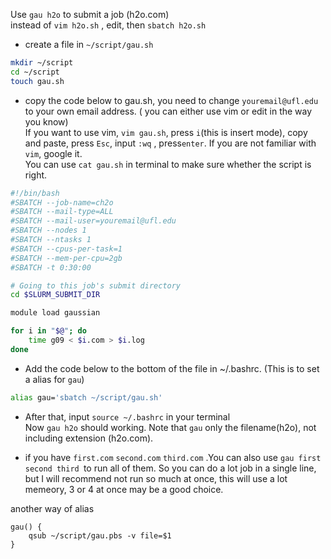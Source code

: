Use `gau h2o` to submit a job (h2o.com)  
instead of `vim h2o.sh` , edit, then `sbatch h2o.sh`

- create a file in `~/script/gau.sh`
```bash
mkdir ~/script
cd ~/script
touch gau.sh
```
- copy the code below to gau.sh, you need to change `youremail@ufl.edu` to your own email address.
   ( you can either use vim or edit in the way you know)  
   If you want to use vim,  `vim gau.sh`, press `i`(this is insert mode), copy and paste, press `Esc`, input `:wq` , press`enter`. If you are not familiar with `vim`, google it.  
   You can use `cat gau.sh` in terminal to make sure whether the script is right.
```bash
#!/bin/bash
#SBATCH --job-name=ch2o
#SBATCH --mail-type=ALL
#SBATCH --mail-user=youremail@ufl.edu
#SBATCH --nodes 1
#SBATCH --ntasks 1
#SBATCH --cpus-per-task=1
#SBATCH --mem-per-cpu=2gb
#SBATCH -t 0:30:00

# Going to this job's submit directory
cd $SLURM_SUBMIT_DIR

module load gaussian

for i in "$@"; do
    time g09 < $i.com > $i.log
done
```
- Add the code below to the bottom of the file in ~/.bashrc. (This is to set a alias for `gau`)
```bash
alias gau='sbatch ~/script/gau.sh'
```

- After that, input `source ~/.bashrc` in your terminal  
  Now `gau h2o` should working. Note that `gau` only the filename(h2o), not including extension (h2o.com).

- if you have `first.com` `second.com` `third.com` .You can also use `gau first second third `to run all of them. So you can do a lot job in a single line, but I will recommend not run so much at once, this will use a lot memeory, 3 or 4 at once may be a good choice.

another way of alias
```
gau() {
    qsub ~/script/gau.pbs -v file=$1
}
```
